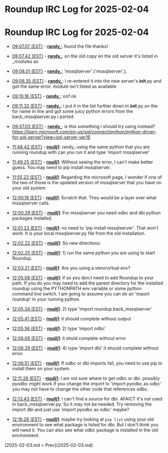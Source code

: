# Roundup IRC Log for 2025-02-04 #
# Roundup IRC Log for 2025-02-04
* <a href="#09:07.07" id="09:07.07">09:07.07 (EST)</a> - __[randy_](https://github.com/randy_)__: found the file thanks!
* <a href="#09:07.42" id="09:07.42">09:07.42 (EST)</a> - __[randy_](https://github.com/randy_)__: on the old copy on the old server it's listed in _modules as

* <a href="#09:08.01" id="09:08.01">09:08.01 (EST)</a> - __[randy_](https://github.com/randy_)__: 'mssqlserver':('mssqlserver',),
* <a href="#09:08.35" id="09:08.35">09:08.35 (EST)</a> - __[randy_](https://github.com/randy_)__: i re-entered it into the new server's  __init__.py and got the same error. module isn't listed as available

* <a href="#09:10.16" id="09:10.16">09:10.16 (EST)</a> - __[randy_](https://github.com/randy_)__: oof ok

* <a href="#09:11.32" id="09:11.32">09:11.32 (EST)</a> - __[randy_](https://github.com/randy_)__: i put it in the list further down in __init__.py on the for name in line and got some juicy python errors from the back_mssqlserver.py i ported

* <a href="#09:37.03" id="09:37.03">09:37.03 (EST)</a> - __[randy_](https://github.com/randy_)__: is this something i should try using instead? <https://learn.microsoft.com/en-us/sql/connect/python/python-driver-for-sql-server?view=sql-server-ver16>

* <a href="#11:48.42" id="11:48.42">11:48.42 (EST)</a> - __[rouilj1](https://github.com/rouilj1)__: randy_ using the same python that you are running roundup with can you run it and type 'import mssqlserver'

* <a href="#11:49.25" id="11:49.25">11:49.25 (EST)</a> - __[rouilj1](https://github.com/rouilj1)__: Without seeing the error, I can't make  better guess. You may need to pip install mssqlserver.

* <a href="#11:55.22" id="11:55.22">11:55.22 (EST)</a> - __[rouilj1](https://github.com/rouilj1)__: Regarding the microsoft page, I wonder if one of the two of those is the updated version of  mssqlserver that you have on your old system.

* <a href="#12:00.18" id="12:00.18">12:00.18 (EST)</a> - __[rouilj1](https://github.com/rouilj1)__: Scratch that. They would be a layer over what mssqlserver calls.
* <a href="#12:00.29" id="12:00.29">12:00.29 (EST)</a> - __[rouilj1](https://github.com/rouilj1)__: For mssqlserver you need odbc and dbi python packages installed.

* <a href="#12:01.22" id="12:01.22">12:01.22 (EST)</a> - __[rouilj1](https://github.com/rouilj1)__: no need to 'pip install mssqlserver'. That won't work. It is your local mssqlserver.py file from the old installation.

* <a href="#12:02.22" id="12:02.22">12:02.22 (EST)</a> - __[rouilj1](https://github.com/rouilj1)__: So new directions:
* <a href="#12:02.25" id="12:02.25">12:02.25 (EST)</a> - __[rouilj1](https://github.com/rouilj1)__: 1) run the same python you are using to start Roundup.
* <a href="#12:03.21" id="12:03.21">12:03.21 (EST)</a> - __[rouilj1](https://github.com/rouilj1)__: Are you using a venv/virtual env?

* <a href="#12:05.09" id="12:05.09">12:05.09 (EST)</a> - __[rouilj1](https://github.com/rouilj1)__: if so you don;t need to add Roundup to your path. If you do you may need to add the parent directory for the installed roundup using the PYTHONPATH env variable or some python command line switch. I am going to assume you can do an 'import roundup' in your running python.

* <a href="#12:05.34" id="12:05.34">12:05.34 (EST)</a> - __[rouilj1](https://github.com/rouilj1)__: 2) type 'import roundup.back_mssqlserver'
* <a href="#12:05.41" id="12:05.41">12:05.41 (EST)</a> - __[rouilj1](https://github.com/rouilj1)__: it should complete without output
* <a href="#12:05.56" id="12:05.56">12:05.56 (EST)</a> - __[rouilj1](https://github.com/rouilj1)__: 2) type 'import odbc'
* <a href="#12:06.09" id="12:06.09">12:06.09 (EST)</a> - __[rouilj1](https://github.com/rouilj1)__: it shuld complete without error

* <a href="#12:06.29" id="12:06.29">12:06.29 (EST)</a> - __[rouilj1](https://github.com/rouilj1)__: 4) type 'import dbi' it should complete without error.
* <a href="#12:06.51" id="12:06.51">12:06.51 (EST)</a> - __[rouilj1](https://github.com/rouilj1)__: If odbc or dbi imports fail, you need to use pip to install them on your system.

* <a href="#12:11.26" id="12:11.26">12:11.26 (EST)</a> - __[rouilj1](https://github.com/rouilj1)__: I am not sure where to get odbc or dbi. possibly pyodbc might work if you change the import to 'import pyodbc as odbc' you may not have to change the other code that references odbc.

* <a href="#12:13.43" id="12:13.43">12:13.43 (EST)</a> - __[rouilj1](https://github.com/rouilj1)__: I can't find a source for dbi. AFAICT it's not used in back_mssqlserver.py. So it may not be needed. Try removing the import dbi and just use 'import pyodbc as odbc' maybe?

* <a href="#12:16.28" id="12:16.28">12:16.28 (EST)</a> - __[rouilj1](https://github.com/rouilj1)__: maybe try looking at `pip list` using your old environment to see what package is listed for dbi. But I don't think you will need it. You can also see what odbc package is installed in the old environment.

<div class="inpage-footer">
[2025-02-03.md < Prev](2025-02-03.md)
</div>
